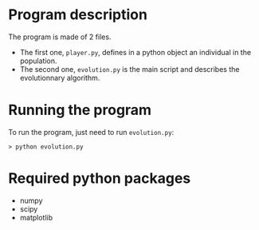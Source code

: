 # Program description

The program is made of 2 files.
- The first one, `player.py`, defines in a python object an individual in the population.
- The second one, `evolution.py` is the main script and describes the evolutionnary algorithm.

# Running the program
To run the program, just need to run `evolution.py`:

`> python evolution.py`

# Required python packages
- numpy
- scipy
- matplotlib
